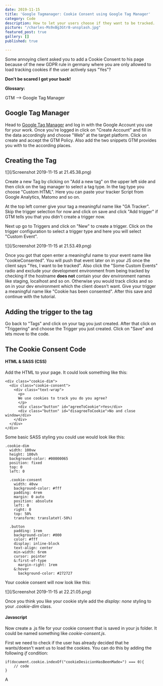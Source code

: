 ```yaml
---
date: 2019-11-15
title: 'Google Tagmanager: Cookie Consent using Google Tag Manager'
category: Code
description: How to let your users choose if they want to be tracked.
picture: "/charles-Ms9xBg3Gtr8-unsplash.jpg"
featured_post: true
gallery: []
published: true

---
```

Some annoying client asked you to add a Cookie Consent to his page because of the new GDPR rule in germany where you are only allowed to load tracking cookies if the user actively says "Yes"?

**Don't be scared I got your back!**

**Glossary:**

GTM --> Google Tag Manager

## Google Tag Manager

Head to [Google Tag Manager](https://tagmanager.google.com) and log in with the Google Account you use for your work. Once you're logged in click on "Create Account" and fill in the data accordingly and choose "Web" at the target platform. Click on create and accept the GTM Policy. Also add the two snippets GTM provides you with to the according places.

## Creating the Tag

![](/Screenshot 2019-11-15 at 21.45.38.png)

Create a new Tag by clicking on "Add a new tag" on the upper left side and then click on the tag manager to select a tag type. In the tag type you choose "Custom HTML". Here you can paste your tracker Script from Google Analytics, Matomo and so on.

At the top left corner give your tag a meaningful name like "GA Tracker". Skip the trigger selection for now and click on save and click "Add trigger" if GTM tells you that you didn't create a trigger now.

Next up go to Triggers and click on "New" to create a trigger. Click on the trigger configuration to select a trigger type and here you will select "Custom Event".

![](/Screenshot 2019-11-15 at 21.53.49.png)

Once you got that open enter a meaningful name to your event name like "cookieConsented". You will push that event later on in your JS once the client says "Yes, I want to be tracked". Also click the "Some Custom Events" radio and exclude your development environment from being tracked by checking if the hostname **does not** contain your dev environment names like staging, localhost and so on. Otherwise you would track clicks and so on in your dev environment which the client doesn't want. Give your trigger a meaningful name like "Cookie has been consented". After this save and continue with the tutorial.

## Adding the trigger to the tag

Go back to "Tags" and click on your tag you just created. After that click on "Triggering" and choose the Trigger you just created. Click on "Save" and lets move to the code.

## The Cookie Consent Code

#### HTML & SASS (CSS)

Add the HTML to your page. It could look something like this:

    <div class="cookie-dim">
      <div class="cookie-consent">
        <div class="text-wrap">
          <p>
          We use cookies to track you do you agree?
          </p>
          <div class="button" id="agreeToCookie">Yes</div>
          <div class="button" id="disagreeToCookie">No and close window</div>
        </div>
      </div>
    </div>

Some basic SASS styling you could use would look like this:

    .cookie-dim
      width: 100vw
      height: 100vh
      background-color: #00000065
      position: fixed
      top: 0
      left: 0
      
      .cookie-consent
        width: 40vw
        background-color: #fff
        padding: 4rem
        margin: 0 auto
        position: absolute
        left: 0
        right: 0
        top: 50%
        transform: translateY(-50%)
      
      .button
        padding: 1rem
        background-color: #000
        color: #fff
        display: inline-block
        text-align: center
        min-width: 6rem
        cursor: pointer
        &:first-of-type
          margin-right: 1rem
        &:hover
          background-color: #272727

Your cookie consent will now look like this:

![](/Screenshot 2019-11-15 at 22.21.05.png)

Once you think you like your cookie style add the _display: none_ styling to your _.cookie-dim_ class.

#### Javascript

Now create a .js file for your cookie consent that is saved in your js folder. It could be named something like _cookie-consent.js_.

First we need to check if the user has already decided that he wants/doesn't want us to load the cookies. You can do this by adding the following _if_ condition:

    if(document.cookie.indexOf("cookieDesicionHasBeenMade=") === 0){
     	// code       
    }
   
A